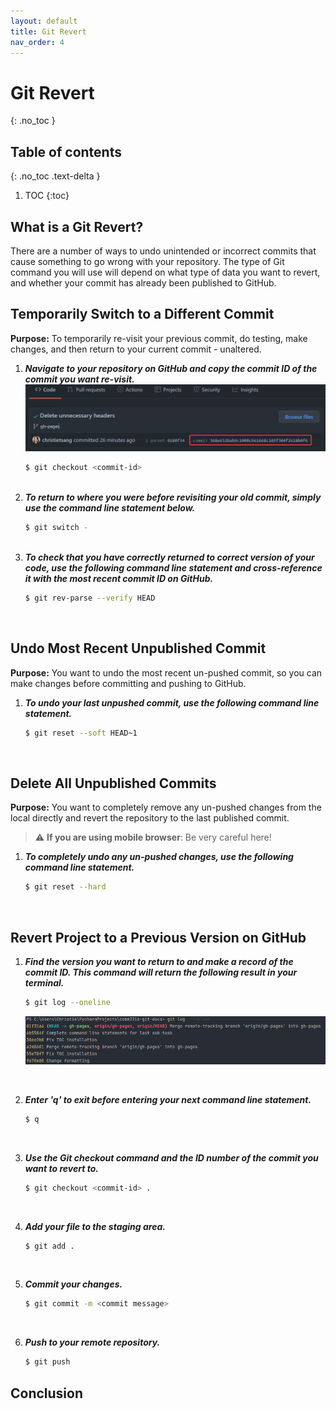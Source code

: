 ```yaml
---
layout: default
title: Git Revert
nav_order: 4
---
```


# Git Revert
{: .no_toc }

## Table of contents
{: .no_toc .text-delta }

1. TOC
{:toc}

## What is a Git Revert?

There are a number of ways to undo unintended or incorrect commits that cause something to go wrong
with your repository. The type of Git command you will use will depend on what type of data you want
to revert, and whether your commit has already been published to GitHub.

## Temporarily Switch to a Different Commit

**Purpose:** To temporarily re-visit your previous commit, do testing, make changes, and then return
to your current commit - unaltered.

1. ***Navigate to your repository on GitHub and copy the commit ID of the commit you want re-visit.***
   ![revert1.png](revert1.png)
   ```bash
   $ git checkout <commit-id>
   ```
   <br/>
2. ***To return to where you were before revisiting your old commit, simply use the command line statement below.***
   ```bash
   $ git switch -
   ```
   <br/>
3. ***To check that you have correctly returned to correct version of your code, use the 
   following command line statement and cross-reference it with the most recent commit ID on GitHub.***
   ```bash
   $ git rev-parse --verify HEAD
   ```
   <br/>

## Undo Most Recent Unpublished Commit

**Purpose:** You want to undo the most recent un-pushed commit, so you can make changes before 
committing and pushing to GitHub.

1. ***To undo your last unpushed commit, use the following command line statement.***
   ```bash
   $ git reset --soft HEAD~1
   ```
   <br/>

## Delete All Unpublished Commits
**Purpose:** You want to completely remove any un-pushed changes from the local directly and 
revert the repository to the last published commit.

> ⚠️ **If you are using mobile browser**: Be very careful here!

1. ***To completely undo any un-pushed changes, use the following command line statement.***
   ```bash
   $ git reset --hard
   ```
   <br/>

## Revert Project to a Previous Version on GitHub

1. ***Find the version you want to return to and make a record of the commit ID.  This command 
   will return the following result in your terminal.***
   ```bash
   $ git log --oneline
   ```
   ![revert2.png](revert2.png)
   
   <br/>
2. ***Enter 'q' to exit before entering your next command line statement.***
   ```bash
   $ q
   ```
   <br/>
3. ***Use the Git checkout command and the ID number of the commit you want to revert to.***
   ```bash
   $ git checkout <commit-id> .
   ```
   <br/>
4. ***Add your file to the staging area.***
   ```bash
   $ git add .
   ```
   <br/>
5. ***Commit your changes.***
   ```bash
   $ git commit -m <commit message>
   ```
   <br/>
5. ***Push to your remote repository.***
   ```bash
   $ git push
   ```
   
## Conclusion


